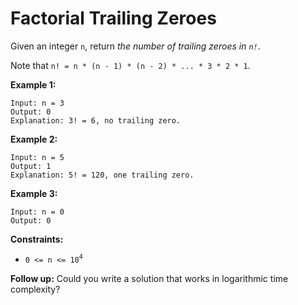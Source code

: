 # Factorial Trailing Zeroes

Given an integer `n`, return _the number of trailing zeroes in `n!`_.

Note that `n! = n * (n - 1) * (n - 2) * ... * 3 * 2 * 1`.

**Example 1:**

```
Input: n = 3
Output: 0
Explanation: 3! = 6, no trailing zero.
```

**Example 2:**

```
Input: n = 5
Output: 1
Explanation: 5! = 120, one trailing zero.
```

**Example 3:**

```
Input: n = 0
Output: 0
```

**Constraints:**

- `0 <= n <= 10`<sup>`4`</sup>

**Follow up:** Could you write a solution that works in logarithmic time complexity?
